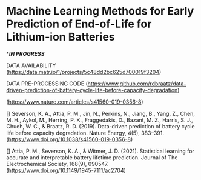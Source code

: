 # Machine Learning Methods for Early Prediction of End-of-Life for Lithium-ion Batteries

********IN PROGRESS*******

DATA AVAILABILITY
(https://data.matr.io/1/projects/5c48dd2bc625d700019f3204)

DATA PRE-PROCESSING CODE
(https://www.github.com/rdbraatz/data-driven-prediction-of-battery-cycle-life-before-capacity-degradation)

(https://www.nature.com/articles/s41560-019-0356-8)

[] Severson, K. A., Attia, P. M., Jin, N., Perkins, N., Jiang, B., Yang, Z., Chen, M. H., Aykol, M., Herring, P. K., Fraggedakis, D., Bazant, M. Z., Harris, S. J., Chueh, W. C., & Braatz, R. D. (2019). Data-driven prediction of battery cycle life before capacity degradation. Nature Energy, 4(5), 383–391. (https://www.doi.org/10.1038/s41560-019-0356-8)

[] Attia, P. M., Severson, K. A., & Witmer, J. D. (2021). Statistical learning for accurate and interpretable battery lifetime prediction. Journal of The Electrochemical Society, 168(9), 090547. (https://www.doi.org/10.1149/1945-7111/ac2704)

